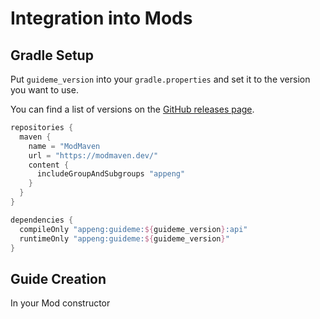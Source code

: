 
# Integration into Mods

## Gradle Setup

Put `guideme_version` into your `gradle.properties` and set it to the version you want to use.

You can find a list of versions on the [GitHub releases page](https://github.com/AppliedEnergistics/GuideME/releases). 

```gradle
repositories {
  maven {
    name = "ModMaven
    url = "https://modmaven.dev/"
    content {
      includeGroupAndSubgroups "appeng"
    }
  }
}

dependencies {
  compileOnly "appeng:guideme:${guideme_version}:api"
  runtimeOnly "appeng:guideme:${guideme_version}"
}
```

## Guide Creation

In your Mod constructor
